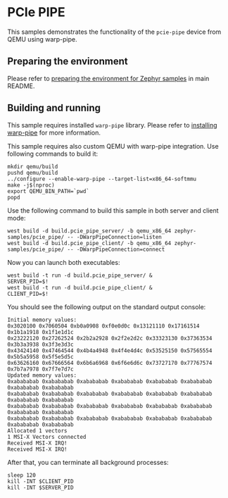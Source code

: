 # PCIe PIPE

This samples demonstrates the functionality of the ``pcie-pipe`` device from QEMU using warp-pipe.

## Preparing the environment

Please refer to [preparing the environment for Zephyr samples](../../README.md#preparing-the-environment-for-zephyr-samples) in main README.

## Building and running

This sample requires installed `warp-pipe` library.
Please refer to [installing warp-pipe](../../README.md#building-and-installing-warp-pipe) for more information.

This sample requires also custom QEMU with warp-pipe integration. Use following commands to build it:
<!-- name="pcie-qemu-build" -->
```
mkdir qemu/build
pushd qemu/build
../configure --enable-warp-pipe --target-list=x86_64-softmmu
make -j$(nproc)
export QEMU_BIN_PATH=`pwd`
popd
```

Use the following command to build this sample in both server and client mode:
<!-- name="pcie-pipe-build" -->
```
west build -d build.pcie_pipe_server/ -b qemu_x86_64 zephyr-samples/pcie_pipe/ -- -DWarpPipeConnection=listen
west build -d build.pcie_pipe_client/ -b qemu_x86_64 zephyr-samples/pcie_pipe/ -- -DWarpPipeConnection=connect
```

Now you can launch both executables:
<!-- name="pcie-pipe-run" -->
```
west build -t run -d build.pcie_pipe_server/ &
SERVER_PID=$!
west build -t run -d build.pcie_pipe_client/ &
CLIENT_PID=$!
```

You should see the following output on the standard output console:
```
Initial memory values:
0x3020100 0x7060504 0xb0a0908 0xf0e0d0c 0x13121110 0x17161514 0x1b1a1918 0x1f1e1d1c
0x23222120 0x27262524 0x2b2a2928 0x2f2e2d2c 0x33323130 0x37363534 0x3b3a3938 0x3f3e3d3c
0x43424140 0x47464544 0x4b4a4948 0x4f4e4d4c 0x53525150 0x57565554 0x5b5a5958 0x5f5e5d5c
0x63626160 0x67666564 0x6b6a6968 0x6f6e6d6c 0x73727170 0x77767574 0x7b7a7978 0x7f7e7d7c
Updated memory values:
0xabababab 0xabababab 0xabababab 0xabababab 0xabababab 0xabababab 0xabababab 0xabababab
0xabababab 0xabababab 0xabababab 0xabababab 0xabababab 0xabababab 0xabababab 0xabababab
0xabababab 0xabababab 0xabababab 0xabababab 0xabababab 0xabababab 0xabababab 0xabababab
0xabababab 0xabababab 0xabababab 0xabababab 0xabababab 0xabababab 0xabababab 0xabababab
Allocated 1 vectors
1 MSI-X Vectors connected
Received MSI-X IRQ!
Received MSI-X IRQ!
```

After that, you can terminate all background processes:
<!-- name="pcie-pipe-teardown" -->
```
sleep 120
kill -INT $CLIENT_PID
kill -INT $SERVER_PID
```
